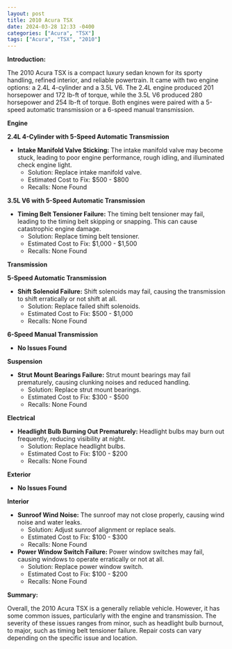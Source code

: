 ```yaml
---
layout: post
title: 2010 Acura TSX
date: 2024-03-28 12:33 -0400
categories: ["Acura", "TSX"]
tags: ["Acura", "TSX", "2010"]
---
```

**Introduction:**

The 2010 Acura TSX is a compact luxury sedan known for its sporty handling, refined interior, and reliable powertrain. It came with two engine options: a 2.4L 4-cylinder and a 3.5L V6. The 2.4L engine produced 201 horsepower and 172 lb-ft of torque, while the 3.5L V6 produced 280 horsepower and 254 lb-ft of torque. Both engines were paired with a 5-speed automatic transmission or a 6-speed manual transmission.

**Engine**

**2.4L 4-Cylinder with 5-Speed Automatic Transmission**

* **Intake Manifold Valve Sticking:** The intake manifold valve may become stuck, leading to poor engine performance, rough idling, and illuminated check engine light.
    * Solution: Replace intake manifold valve.
    * Estimated Cost to Fix: $500 - $800
    * Recalls: None Found

**3.5L V6 with 5-Speed Automatic Transmission**

* **Timing Belt Tensioner Failure:** The timing belt tensioner may fail, leading to the timing belt skipping or snapping. This can cause catastrophic engine damage.
    * Solution: Replace timing belt tensioner.
    * Estimated Cost to Fix: $1,000 - $1,500
    * Recalls: None Found

**Transmission**

**5-Speed Automatic Transmission**

* **Shift Solenoid Failure:** Shift solenoids may fail, causing the transmission to shift erratically or not shift at all.
    * Solution: Replace failed shift solenoids.
    * Estimated Cost to Fix: $500 - $1,000
    * Recalls: None Found

**6-Speed Manual Transmission**

* **No Issues Found**

**Suspension**

* **Strut Mount Bearings Failure:** Strut mount bearings may fail prematurely, causing clunking noises and reduced handling.
    * Solution: Replace strut mount bearings.
    * Estimated Cost to Fix: $300 - $500
    * Recalls: None Found

**Electrical**

* **Headlight Bulb Burning Out Prematurely:** Headlight bulbs may burn out frequently, reducing visibility at night.
    * Solution: Replace headlight bulbs.
    * Estimated Cost to Fix: $100 - $200
    * Recalls: None Found

**Exterior**

* **No Issues Found**

**Interior**

* **Sunroof Wind Noise:** The sunroof may not close properly, causing wind noise and water leaks.
    * Solution: Adjust sunroof alignment or replace seals.
    * Estimated Cost to Fix: $100 - $300
    * Recalls: None Found
* **Power Window Switch Failure:** Power window switches may fail, causing windows to operate erratically or not at all.
    * Solution: Replace power window switch.
    * Estimated Cost to Fix: $100 - $200
    * Recalls: None Found

**Summary:**

Overall, the 2010 Acura TSX is a generally reliable vehicle. However, it has some common issues, particularly with the engine and transmission. The severity of these issues ranges from minor, such as headlight bulb burnout, to major, such as timing belt tensioner failure. Repair costs can vary depending on the specific issue and location.
